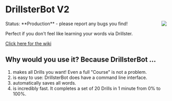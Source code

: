 # DrillsterBot V2
<img align="right" src="src/icon.ico">
Status: **Production** - please report any bugs you find!

Perfect if you don't feel like learning your words via Drillster.

[Click here for the wiki](../../wiki)

## Why would you use it? Because DrillsterBot ...
1. makes all Drills you want! Even a full "Course" is not a problem.
2. is easy to use: DrillsterBot does have a command line interface.
3. automatically saves all words.
4. is incredibly fast. It completes a set of 20 Drills in 1 minute from 0% to 100%.
